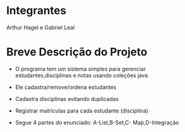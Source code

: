 # Integrantes
Arthur Hagel e Gabriel Leal
# Breve Descrição do Projeto
- O programa tem um sistema simples para gerenciar estudantes,disciplinas e notas usando coleções java
- Ele cadastra/remove/ordena estudantes
- Cadastra disciplinas evitando duplicadas
- Registrar matriculas para cada estudante (disciplina)

- Segue 4 partes do enunciado: A-List,B-Set,C- Map,D-Integração

